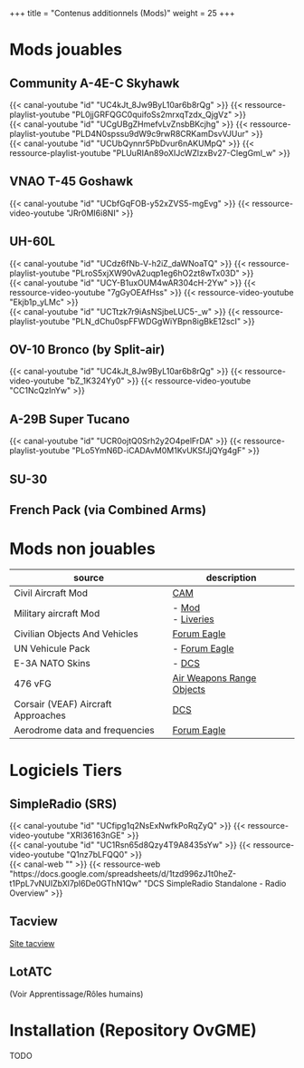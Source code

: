 +++
title = "Contenus additionnels (Mods)"
weight = 25
+++

# Mods jouables
## Community A-4E-C Skyhawk
<div class="contenu de_qualite"> <!-- Ian Christie //-->
{{< canal-youtube "id" "UC4kJt_8Jw9ByL10ar6b8rQg" >}}
{{< ressource-playlist-youtube "PL0jjGRFQGC0quifoSs2mrxqTzdx_QjgVz" >}}
</div>

<div class="contenu"> <!-- DCS Sport //-->
{{< canal-youtube "id" "UCgUBgZHmefvLvZnsbBKcjhg" >}}
{{< ressource-playlist-youtube "PLD4N0spssu9dW9c9rwR8CRKamDsvVJUur" >}}
</div>

<div class="contenu"> <!-- Marcel Glandier //-->
{{< canal-youtube "id" "UCUbQynnr5PbDvur6nAKUMpQ" >}}
{{< ressource-playlist-youtube "PLUuRIAn89oXIJcWZlzxBv27-ClegGml_w" >}}
</div>

## VNAO T-45 Goshawk
<div class="contenu"> <!-- Commander Steinsch //-->
{{< canal-youtube "id" "UCbfGqFOB-y52xZVS5-mgEvg" >}}
{{< ressource-video-youtube "JRr0MI6i8NI" >}}
</div>

## UH-60L
<div class="contenu"> <!-- the air warfare group //-->
{{< canal-youtube "id" "UCdz6fNb-V-h2iZ_daWNoaTQ" >}}
{{< ressource-playlist-youtube "PLroS5xjXW90vA2uqp1eg6hO2zt8wTx03D" >}}
</div>

<div class="contenu"> <!-- EFPV Section Civile //-->
{{< canal-youtube "id" "UCY-B1uxOUM4wAR304cH-2Yw" >}}
{{< ressource-video-youtube "7gGyOEAfHss" >}}
{{< ressource-video-youtube "Ekjb1p_yLMc" >}}
</div>

<div class="contenu"> <!-- nazradu //-->
{{< canal-youtube "id" "UCTtzk7r9iAsNSjbeLUC5-_w" >}}
{{< ressource-playlist-youtube "PLN_dChu0spFFWDGgWiYBpn8igBkE12scI" >}}
</div>

## OV-10 Bronco (by Split-air)
<div class="contenu de_qualite"> <!-- Ian Christie //-->
{{< canal-youtube "id" "UC4kJt_8Jw9ByL10ar6b8rQg" >}}
{{< ressource-video-youtube "bZ_1K324Yy0" >}}
{{< ressource-video-youtube "CC1NcQzInYw" >}}
</div>

## A-29B Super Tucano
<div class="contenu"> <!-- 311Griffon //-->
{{< canal-youtube "id" "UCR0ojtQ0Srh2y2O4pelFrDA" >}}
{{< ressource-playlist-youtube "PLo5YmN6D-iCADAvM0M1KvUKSfJjQYg4gF" >}}
</div>

## SU-30

## French Pack (via Combined Arms)

# Mods non jouables
source                             | description
---------------------------------- | -----------
Civil Aircraft Mod                 | [CAM](https://cam.em-key.de/)
Military aircraft Mod              | - [Mod](https://www.digitalcombatsimulator.com/en/files/3307071/)<br /> - [Liveries](https://www.digitalcombatsimulator.com/en/files/3310355/?sphrase_id=2689228)
Civilian Objects And Vehicles      | [Forum Eagle](https://forums.eagle.ru/topic/270558-civilian-objects-and-vehicles/)
UN Vehicule Pack                   | - [Forum Eagle](https://forums.eagle.ru/forum/english/dcs-world-topics/mods-and-apps/liveries-skinning/combined-arms-aa/183967-un-vehicles-pack?t=183782)
E-3A NATO Skins                    | - [DCS](https://www.digitalcombatsimulator.com/fr/files/3313130/)
476 vFG                            | [Air Weapons Range Objects](https://www.476vfightergroup.com/downloads.php?do=file&id=287)
Corsair (VEAF) Aircraft Approaches | [DCS](https://www.digitalcombatsimulator.com/en/files/filter/user-is-CORSAIR%20veaf/apply/)
Aerodrome data and frequencies     | [Forum Eagle](https://forum.dcs.world/topic/269908-aerodrome-data-and-frequencies-updated-24-august-2022/)


# Logiciels Tiers

## SimpleRadio (SRS)

<div class="contenu"> <!-- TheSkyline35 //-->
{{< canal-youtube "id" "UCfipg1q2NsExNwfkPoRqZyQ" >}}
{{< ressource-video-youtube "XRI36163nGE" >}}
</div>

<div class="contenu"> <!-- Spudknocker //-->
{{< canal-youtube "id" "UC1Rsn65d8Qzy4T9A8435sYw" >}}
{{< ressource-video-youtube "Q1nz7bLFQQ0" >}}
</div>

<div class="contenu">
{{< canal-web "" >}}
{{< ressource-web "https://docs.google.com/spreadsheets/d/1tzd996zJ1t0heZ-t1PpL7vNUIZbXl7pI6De0GThN1Qw" "DCS SimpleRadio Standalone - Radio Overview" >}}
</div>

## Tacview
[Site tacview](https://www.tacview.net/)

## LotATC
(Voir Apprentissage/Rôles humains)

# Installation (Repository OvGME)
TODO
